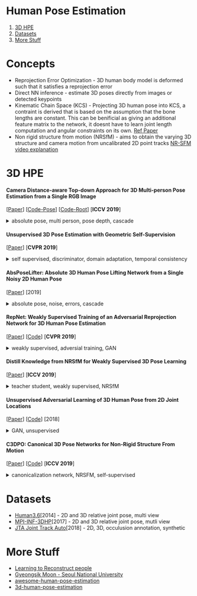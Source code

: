 # Human Pose Estimation

1. [3D HPE](#3D-HPE)
2. [Datasets](#Datasets)
3. [More Stuff](#More-Stuff)  

Concepts
========
* Reprojection Error Optimization - 3D human body
model is deformed such that it satisfies a reprojection error  
* Direct NN inference -  estimate 3D poses directly from images or detected
keypoints
* Kinematic Chain Space (KCS) - Projecting 3D human pose into KCS, a contraint is derived that is based on the assumption that the bone lengths are constant. This can be benificial as giving an additional feature matrix to the network, it doesnt have to learn joint length computation and angular constraints on its own. [Ref Paper](https://arxiv.org/pdf/1702.00186.pdf)
* Non rigid structure from motion (NRSfM) - aims to obtain the varying 3D structure and camera motion from uncalibrated 2D point tracks [NR-SFM video explanation](https://www.youtube.com/watch?v=zBalNj2F8Ik)


3D HPE
======

#### Camera Distance-aware Top-down Approach for 3D Multi-person Pose Estimation from a Single RGB Image   
[[Paper](https://arxiv.org/pdf/1907.11346v2.pdf)]
[[Code-Pose](https://github.com/mks0601/3DMPPE_POSENET_RELEASE)] 
[[Code-Root](https://github.com/mks0601/3DMPPE_ROOTNET_RELEASE)] 
[**ICCV 2019**]

<details>
<summary>
absolute pose, multi person, pose depth, cascade
</summary>  
  
> * A general framework with 3 networks. 1). Human detection 2). RootNet - Human root localization in global 3D world. 3). PoseNet - 3D single-person pose w.r.t Root. where, Root is a fixed ref. point of human body say, pelvis.  
> * The RootNet learns 2D co-ordinates of the root and depth separately. Depth is estimated using metric euivlent to pinhole camera model by assuming a constant area for a human in real world and area in image world, i.e bounding box after converting to 1:1 aspect ratio. To handle this constant area assumption (i.e if the human is child or in sitting postion etc), the RootNet from image features, learns a parameter to rectify the area in image world instead to nullify the error in area in real world. Thus predicting a good depth estimate of the human root
> * Using the localized root from RootNet and 3D pose relative to root from PoseNet, all the detected 3D poses are shifted to respective positions in the global 3D world. As it is modular one can replace the models with SOTA to improve performance. 

</details>

#### Unsupervised 3D Pose Estimation with Geometric Self-Supervision 
[[Paper](https://arxiv.org/pdf/1904.04812.pdf)]
[**CVPR 2019**]

<details>
<summary>
self supervised, discriminator, domain adaptation, temporal consistency    
</summary>
  
> * Unsupervised learning to lift 2D joints to 3D skeletons 
> * Lifter network outputs 3D pose which is then rotated in random angles and is projected to 2D in a different POV. A discriminator is used to evaluate if this new 2D pose is in the possible pose distribution which is learnt from 2D pose datasets.
> * Geometric Self Consistency  
    1. Since rotations should not change a 3D pose, this new 2D projection when lifted again should give a 3D skeleton when rotated back to the original POV gives back the original 3D pose.   
    2. And the re-projection of this new 3D skeleton that is rotated to original POV should give a 2D joint identical to the initial 2D joints. These geometric consistencies can be used to generate large data in a self-supervised manner. 
> * Since training unsupervisedly need more data, a 2D adapter network is trained to convert 2D joints from source domain to a target domain
> * For sequential 2D pose from video, temporal discriminator is used to evaluate if 2D pose is real or fake based on the previous 2D pose during run time. This improves performance in inference time even when input is not sequential.   

</details>


#### AbsPoseLifter: Absolute 3D Human Pose Lifting Network from a Single Noisy 2D Human Pose
[[Paper](https://arxiv.org/pdf/1910.12029.pdf)]
[2019]
</br>
<details>
<summary>
absolute pose, noise, errors, cascade    
</summary>

> * method for estimating the root coordinates and root-relative 3D pose simultaneously 
> * Ambiguities also applies to other papers
    1. size ambiguity - the size of the human subject is learned implicitly from datasets
    2. focal length ambiguity - outputs the canonical root depth normalized by the focal length instead of the real depth. If additional focal length information is available, we can obtain the root’s real depth from the canonical depth 
> * 2D pose estimation errors exhibit a similar distribution regardless of the type of 2D pose estimator
> * In order to train the lifting network such a distribution of errors are imparted to the 2D GT to synthasize realistic 2D pose that a 2D pose estimator would provide
> * novel normalization layer normalizes the input 2D pose and adds the target subject’s 2D location and scale information as intermediate features.

</details>

#### RepNet: Weakly Supervised Training of an Adversarial Reprojection Network for 3D Human Pose Estimation
[[Paper](https://arxiv.org/pdf/1902.09868.pdf)]
[[Code](https://github.com/bastianwandt/RepNet)]
[**CVPR 2019**]
<details>
<summary>
weakly supervised, adversial training, GAN    
</summary>

> * An adversarial training method for a 3D human pose
estimation neural network (RepNet) based on a 2D reprojection
> * Weakly supervised training without 2D-3D correspondences and unknown cameras.
> * Simultaneous 3D skeletal keypoints and camera pose
estimation
> * A layer encoding a kinematic chain representation that
includes bone lengths and joint angle informations
> * A pose regression network that generalizes well to unknown human poses and cameras
</details>

#### Distill Knowledge from NRSfM for Weakly Supervised 3D Pose Learning
[[Paper](http://openaccess.thecvf.com/content_ICCV_2019/papers/Wang_Distill_Knowledge_From_NRSfM_for_Weakly_Supervised_3D_Pose_Learning_ICCV_2019_paper.pdf)]
[**ICCV 2019**]
<details>
<summary>
teacher student, weakly supervised, NRSfM    
</summary>
  
> * Weakly supervised pose estimation method using solely 2D landmark annotations  
> * Strong NRSfM baseline modified from Deep-NRSfM, which outperforms current published state-of-the-art NRSfM methods on H3.6M dataset  
> * New knowledge distilling algorithm applicable to NRSfM methods based on dictionary learning. Demonstrates that our learned network gets significantly lower error on the training set compared to its NRSfM teacher

</details>


#### Unsupervised Adversarial Learning of 3D Human Pose from 2D Joint Locations
[[Paper](https://arxiv.org/pdf/1803.08244.pdf)]
[[Code](https://github.com/DwangoMediaVillage/3dpose_gan)]
[2018]
<details>
<summary>
GAN, unsupervised    
</summary>

> * An unsupervised method that learns a 3D human pose from 2D joint locations in a single image without any 3D datasets
> * One of the first unsupervised paper?
</details>


#### C3DPO: Canonical 3D Pose Networks for Non-Rigid Structure From Motion 
[[Paper](https://arxiv.org/pdf/1909.02533.pdf)]
[[Code](https://github.com/facebookresearch/c3dpo_nrsfm)]
[**ICCV 2019**]
</br>
<details>
<summary>
canonicalization network, NRSFM, self-supervised
</summary>

> * recovers both 3D canonical shape and viewpoint using only 2D keypoints in a single image at test time
> * uses a novel self-supervised constraint "canoniacalization network" to correctly factorize 3D shape and viewpoint
> * can handle occlusions and missing values in the observations
> * works effectively across multiple object categories
> * both the factorization network and canonicalization network share the same core architecture
> * losses - 1) reprojection loss 2) canonicalization network loss 3) rotation invariance loss 
</details>



<!-- Template for a paper
#### Title 
[[Paper](https://arxiv.org/pdf/)]
[**Venue**]
</br>
<details>
<summary>
Keyword1, keyword2, keyword3    
</summary>
<*Remove this*/br>  
> * Keypoint 1 
> * Keypoint 2
</details>
End of Template -->  


Datasets
========
* [Human3.6](http://vision.imar.ro/human3.6m/description.php)[2014] - 2D and 3D relative joint pose, multi view
* [MPI-INF-3DHP](http://gvv.mpi-inf.mpg.de/3dhp-dataset/)[2017] - 2D and 3D relative joint pose, mutli view
* [JTA Joint Track Auto](https://aimagelab.ing.unimore.it/imagelab/page.asp?IdPage=25)[2018] - 2D, 3D, occulusion annotation, synthetic

More Stuff
===========
* [Learning to Reconstruct people](https://sric.me/Learning-to-Reconstruct-People/)
* [Gyeongsik Moon - Seoul National University](https://scholar.google.com.hk/citations?user=2f2D258AAAAJ&hl=zh-CN)
* [awesome-human-pose-estimation](https://github.com/wangzheallen/awesome-human-pose-estimation)
* [3d-human-pose-estimation](https://github.com/trumDog/3d-human-pose-estimation)
